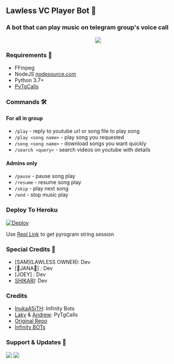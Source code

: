 <h2 align="centre">Lawless VC Player Bot 🎵</h2>

### A bot that can play music on telegram group's voice call

<p align="center">
  <img src="https://telegra.ph/file/9a91d44f53f34b9fdf3e3.jpg">
</p>

<h3>Requirements 📝</h3>

- FFmpeg
- NodeJS [nodesource.com](https://nodesource.com/)
- Python 3.7+
- [PyTgCalls](https://github.com/pytgcalls/pytgcalls)

### Commands 🛠
#### For all in group
- `/play` - reply to youtube url or song file to play song
- `/play <song name>` - play song you requested
- `/song <song name>` - download songs you want quickly
- `/search <query>` - search videos on youtube with details

#### Admins only
- `/pause` - pause song play
- `/resume` - resume song play
- `/skip` - play next song
- `/end` - stop music play

### Deploy To Heroku</h4>

[![Deploy](https://www.herokucdn.com/deploy/button.svg)](https://heroku.com/deploy?template=https://github.com/ShikariBaaZ/Lawless_VC_Player)

Use [Repl Link](https://replit.com/@LawlessFellas/LawlessFellas#main.py) to get pyrogram string session

### Special Credits 💖
- [SAM](LAWLESS OWNER): Dev
- [💖JANA💖] : Dev
- [JOEY] : Dev
- [SHIKARI](https://github.com/ShikariBaaZ): Dev

### Credits
- [InukaASiTH](https://github.com/ImJanindu): Infinity Bots
- [Laky](https://github.com/Laky-64) & [Andrew](https://github.com/AndrewLaneX): PyTgCalls
- [Original Repo](https://github.com/suprojects/CallsMusic)
- [Infinity BOTs](https://t.me/Infinity_BOTs)

### Support & Updates 🎑
<a href="https://t.me/Lawless_Fellas_Hub"><img src="https://img.shields.io/badge/Join-Group%20Support-blue.svg?style=for-the-badge&logo=Telegram"></a> <a href="https://t.me/Lawless_Updates"><img src="https://img.shields.io/badge/Join-Updates%20Channel-blue.svg?style=for-the-badge&logo=Telegram"></a>
